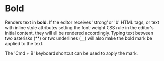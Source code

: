 # Bold

Renders text in **bold**. If the editor receives 'strong' or 'b' HTML tags, or text with inline style attributes setting the font-weight CSS rule in the editor's initial content, they will all be rendered accordingly. Typing text between two asterisks (**) or two underlines (__) will also
make the bold mark be applied to the text.

The 'Cmd + B' keyboard shortcut can be used to apply the mark.
